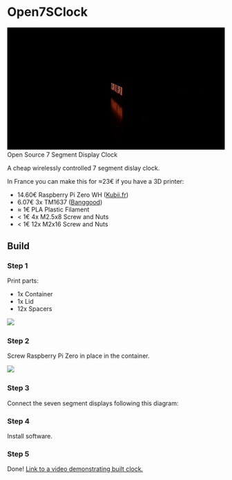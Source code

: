 # Open7SClock
![Open7SClock](https://raw.githubusercontent.com/C8H10N4O2-E970/Open7SClock/master/Silicon/CAD/Render/Open7sClockLoop.gif)
Open Source 7 Segment Display Clock

A cheap wirelessly controlled 7 segment dislay clock.

In France you can make this for ≈23€ if you have a 3D printer:
 - 14.60€ Raspberry Pi Zero WH ([Kubii.fr](https://www.kubii.fr/les-cartes-raspberry-pi/2076-raspberry-pi-zero-wh-kubii-3272496009394.html))
 - 6.07€ 3x TM1637 ([Banggood](https://banggood.com/3pcs-TM1637-4-Bits-Digital-LED-Display-Module-7-Segment-0_36-Inch-RED-Anode-Tube-Four-Serial-Driver-Board-For--p-1614241.html?rmmds=myorder&cur_warehouse=CN))
 - ≈ 1€ PLA Plastic Filament
 - < 1€ 4x M2.5x8 Screw and Nuts
 - < 1€ 12x M2x16 Screw and Nuts

## Build
### Step 1
Print parts:
 - 1x Container
 - 1x Lid
 - 12x Spacers

<img width=50% src="https://raw.githubusercontent.com/xE0F9/Open7SClock/master/Nitrogen/CAD/Photos/printing_lid.webp"></img>

### Step 2
Screw Raspberry Pi Zero in place in the container.

<img width=50% src="https://raw.githubusercontent.com/xE0F9/Open7SClock/master/Nitrogen/CAD/Photos/raspberrypi_installed.jpg"></img>
### Step 3
Connect the seven segment displays following this diagram:

### Step 4
Install software.

### Step 5
Done!
    <a href="https://raw.githubusercontent.com/xE0F9/Open7SClock/master/Silicon/CAD/Videos/open7sclockcrf28.mp4" type="video/mp4">
    Link to a video demonstrating built clock.
    </a>
